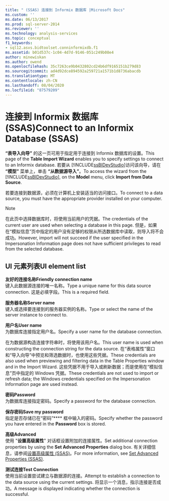 ```yaml
---
title: " (SSAS) 连接到 Informix 数据库 |Microsoft Docs"
ms.custom: ''
ms.date: 06/13/2017
ms.prod: sql-server-2014
ms.reviewer: ''
ms.technology: analysis-services
ms.topic: conceptual
f1_keywords:
- sql12.asvs.bidtoolset.conninformixdb.f1
ms.assetid: b01d537c-1c04-4d7d-9146-051c249b08e4
author: minewiskan
ms.author: owend
ms.openlocfilehash: 35c7263ce9b0432802cd24b6df9165151b279d83
ms.sourcegitcommit: ad4d92dce894592a259721a1571b1d8736abacdb
ms.translationtype: MT
ms.contentlocale: zh-CN
ms.lasthandoff: 08/04/2020
ms.locfileid: "87579209"
---
```

# <a name="connect-to-an-informix-database-ssas"></a><span data-ttu-id="1c379-102">连接到 Informix 数据库 (SSAS)</span><span class="sxs-lookup"><span data-stu-id="1c379-102">Connect to an Informix Database (SSAS)</span></span>
  <span data-ttu-id="1c379-103">**“表导入向导”** 的这一页可用于指定用于连接到 Informix 数据库的设置。</span><span class="sxs-lookup"><span data-stu-id="1c379-103">This page of the **Table Import Wizard** enables you to specify settings to connect to an Informix database.</span></span> <span data-ttu-id="1c379-104">若要从 [!INCLUDE[ssBIDevStudio](../includes/ssbidevstudio-md.md)]访问该向导，请在 **“模型”** 菜单上，单击 **“从数据源导入”**。</span><span class="sxs-lookup"><span data-stu-id="1c379-104">To access the wizard from the [!INCLUDE[ssBIDevStudio](../includes/ssbidevstudio-md.md)], on the **Model** menu, click **Import from Data Source**.</span></span>  
  
 <span data-ttu-id="1c379-105">若要连接到数据源，必须在计算机上安装适当的访问接口。</span><span class="sxs-lookup"><span data-stu-id="1c379-105">To connect to a data source, you must have the appropriate provider installed on your computer.</span></span>  
  
> [!NOTE]  
>  <span data-ttu-id="1c379-106">在此页中选择数据库时，将使用当前用户的凭据。</span><span class="sxs-lookup"><span data-stu-id="1c379-106">The credentials of the current user are used when selecting a database in this page.</span></span> <span data-ttu-id="1c379-107">但是，如果在“模拟信息”页中指定的用户没有足够的权限从所选数据库中读取，则导入将不会成功。</span><span class="sxs-lookup"><span data-stu-id="1c379-107">However, import will not succeed if the user specified in the Impersonation Information page does not have sufficient privileges to read from the selected database.</span></span>  
  
## <a name="ui-element-list"></a><span data-ttu-id="1c379-108">UI 元素列表</span><span class="sxs-lookup"><span data-stu-id="1c379-108">UI element list</span></span>  
 <span data-ttu-id="1c379-109">**友好的连接名称**</span><span class="sxs-lookup"><span data-stu-id="1c379-109">**Friendly connection name**</span></span>  
 <span data-ttu-id="1c379-110">键入此数据源连接的唯一名称。</span><span class="sxs-lookup"><span data-stu-id="1c379-110">Type a unique name for this data source connection.</span></span> <span data-ttu-id="1c379-111">这是必填字段。</span><span class="sxs-lookup"><span data-stu-id="1c379-111">This is a required field.</span></span>  
  
 <span data-ttu-id="1c379-112">**服务器名称**</span><span class="sxs-lookup"><span data-stu-id="1c379-112">**Server name**</span></span>  
 <span data-ttu-id="1c379-113">键入或选择要连接到的服务器实例的名称。</span><span class="sxs-lookup"><span data-stu-id="1c379-113">Type or select the name of the server instance to connect to.</span></span>  
  
 <span data-ttu-id="1c379-114">**用户名**</span><span class="sxs-lookup"><span data-stu-id="1c379-114">**User name**</span></span>  
 <span data-ttu-id="1c379-115">为数据库连接指定用户名。</span><span class="sxs-lookup"><span data-stu-id="1c379-115">Specify a user name for the database connection.</span></span>  
  
 <span data-ttu-id="1c379-116">在为数据源构造连接字符串时，将使用该用户名。</span><span class="sxs-lookup"><span data-stu-id="1c379-116">This user name is used when constructing the connection string for the data source.</span></span> <span data-ttu-id="1c379-117">在“表格属性”窗口和“导入向导”中预览和筛选数据时，也使用这些凭据。</span><span class="sxs-lookup"><span data-stu-id="1c379-117">These credentials are also used when previewing and filtering data in the Table Properties window and in the Import Wizard.</span></span> <span data-ttu-id="1c379-118">这些凭据不用于导入或刷新数据；而是使用在“模拟信息”页中指定的 Windows 凭据。</span><span class="sxs-lookup"><span data-stu-id="1c379-118">These credentials are not used to import or refresh data; the Windows credentials specified on the Impersonation Information page are used instead.</span></span>  
  
 <span data-ttu-id="1c379-119">**密码**</span><span class="sxs-lookup"><span data-stu-id="1c379-119">**Password**</span></span>  
 <span data-ttu-id="1c379-120">为数据库连接指定密码。</span><span class="sxs-lookup"><span data-stu-id="1c379-120">Specify a password for the database connection.</span></span>  
  
 <span data-ttu-id="1c379-121">**保存密码**</span><span class="sxs-lookup"><span data-stu-id="1c379-121">**Save my password**</span></span>  
 <span data-ttu-id="1c379-122">指定是否存储已在“密码”\*\*\*\* 框中输入的密码。</span><span class="sxs-lookup"><span data-stu-id="1c379-122">Specify whether the password you have entered in the **Password** box is stored.</span></span>  
  
 <span data-ttu-id="1c379-123">**高级**</span><span class="sxs-lookup"><span data-stu-id="1c379-123">**Advanced**</span></span>  
 <span data-ttu-id="1c379-124">使用 "**设置高级属性**" 对话框设置附加的连接属性。</span><span class="sxs-lookup"><span data-stu-id="1c379-124">Set additional connection properties by using the **Set Advanced Properties** dialog box.</span></span> <span data-ttu-id="1c379-125">有关详细信息，请参阅[设置高级属性 (SSAS)](set-advanced-properties-ssas.md)。</span><span class="sxs-lookup"><span data-stu-id="1c379-125">For more information, see [Set Advanced Properties &#40;SSAS&#41;](set-advanced-properties-ssas.md).</span></span>  
  
 <span data-ttu-id="1c379-126">**测试连接**</span><span class="sxs-lookup"><span data-stu-id="1c379-126">**Test Connection**</span></span>  
 <span data-ttu-id="1c379-127">使用当前设置尝试建立与数据源的连接。</span><span class="sxs-lookup"><span data-stu-id="1c379-127">Attempt to establish a connection to the data source using the current settings.</span></span> <span data-ttu-id="1c379-128">将显示一个消息，指示连接是否成功。</span><span class="sxs-lookup"><span data-stu-id="1c379-128">A message is displayed indicating whether the connection is successful.</span></span>  
  
  
